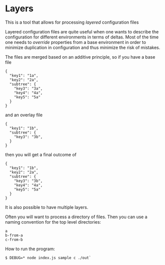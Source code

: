 # Layers

This is a tool that allows for processing _layered_ configuration files

Layered configuration files are quite useful when one wants to describe the configuration for different environments in terms of deltas. Most of the time one needs to _override_ properties from a base environment in order to minimize duplication in configuration and thus minimize the risk of mistakes.

The files are merged based on an additive principle, so if you have a base file

    {
      "key1": "1a",
      "key2": "2a",
      "subtree": {
        "key3": "3a",
        "key4": "4a",
        "key5": "5a"
      }
    }

and an overlay file

    {
      "key1": "1b",
      "subtree": {
        "key3": "3b",
      }
    }

then you will get a final outcome of

    {
      "key1": "1b",
      "key2": "2a",
      "subtree": {
        "key3": "3b",
        "key4": "4a",
        "key5": "5a"
      }
    }
    
It is also possible to have multiple layers.

Often you will want to process a directory of files. Then you can use a naming
convention for the top level directories:

    a
    b-from-a
    c-from-b

How to run the program:

    $ DEBUG=* node index.js sample c ./out`